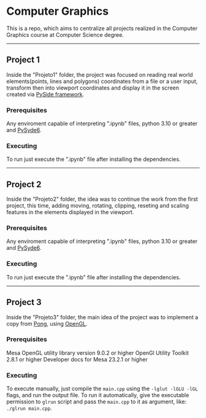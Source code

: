 # Computer Graphics
This is a repo, which aims to centralize all projects realized in the Computer Graphics course at Computer Science degree.

---

## Project 1
Inside the "Projeto1" folder, the project was focused on reading real world elements(points, lines and polygons) coordinates from a file or a user input, transform then into viewport coordinates and display it in the screen created via [PySide framework](https://wiki.qt.io/Qt_for_Python).

###  Prerequisites
Any enviroment capable of interpreting ".ipynb" files, python 3.10 or greater and [PySyde6](https://doc.qt.io/qtforpython-6/quickstart.html).

### Executing
To run just execute the ".ipynb" file after installing the dependencies.

---

## Project 2
Inside the "Projeto2" folder, the idea was to continue the work from the first project, this time, adding moving, rotating, clipping, reseting and scaling features in the elements displayed in the viewport.

### Prerequisites
Any enviroment capable of interpreting ".ipynb" files, python 3.10 or greater and [PySyde6](https://doc.qt.io/qtforpython-6/quickstart.html).

### Executing
To run just execute the ".ipynb" file after installing the dependencies.

---

## Project 3
Inside the "Projeto3" folder, the main idea of the project was to implement a copy from [Pong](https://en.wikipedia.org/wiki/Pong), using [OpenGL](https://en.wikipedia.org/wiki/OpenGL).

### Prerequisites
Mesa OpenGL utility library version 9.0.2 or higher
OpenGl Utility Toolkit 2.8.1 or higher
Developer docs for Mesa 23.2.1 or higher

### Executing
To execute manually, just compile the `main.cpp` using the `-lglut -lGLU -lGL` flags, and run the output file.  To run it automatically, give the executable permission to `glrun` script and pass the `main.cpp` to it as argument, like: `./glrun main.cpp`.
